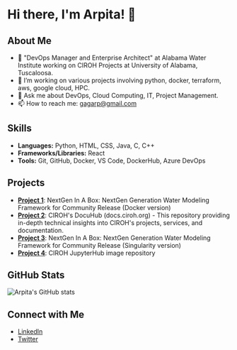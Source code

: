 # Hi there, I'm Arpita! 👋

## About Me
- 🌱 "DevOps Manager and Enterprise Architect" at Alabama Water Institute working on CIROH Projects at University of Alabama, Tuscaloosa.
- 🔭 I’m working on various projects involving python, docker, terraform, aws, google cloud, HPC.
- 💬 Ask me about DevOps, Cloud Computing, IT, Project Management.
- 📫 How to reach me: gagarp@gmail.com

## Skills
- **Languages:** Python, HTML, CSS, Java, C, C++
- **Frameworks/Libraries:** React
- **Tools:** Git, GitHub, Docker, VS Code, DockerHub, Azure DevOps

## Projects
- **[Project 1](https://github.com/CIROH-UA/NGIAB-CloudInfra)**: NextGen In A Box: NextGen Generation Water Modeling Framework for Community Release (Docker version)
- **[Project 2](https://github.com/CIROH-UA/ciroh-ua_website)**: CIROH's DocuHub (docs.ciroh.org) - This repository providing in-depth technical insights into CIROH's projects, services, and documentation.
- **[Project 3](https://github.com/CIROH-UA/NGIAB-HPCInfra)**: NextGen In A Box: NextGen Generation Water Modeling Framework for Community Release (Singularity version)
- **[Project 4](https://github.com/CIROH-UA/awi-ciroh-image)**: CIROH JupyterHub image repository

## GitHub Stats
![Arpita's GitHub stats](https://github-readme-stats.vercel.app/api?username=arpita0911patel&show_icons=true&theme=radical)

## Connect with Me
- [LinkedIn](https://www.linkedin.com/in/arpita0911patel)
- [Twitter](https://twitter.com/arpita0911patel)
